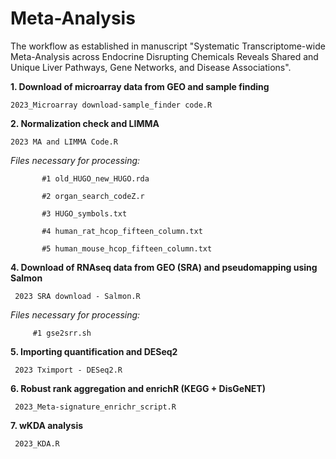 # Meta-Analysis

The workflow as established in manuscript "Systematic Transcriptome-wide Meta-Analysis across Endocrine Disrupting Chemicals Reveals Shared and Unique Liver Pathways, Gene Networks, and Disease Associations".


__1. Download of microarray data from GEO and sample finding__  

    2023_Microarray download-sample_finder code.R

__2. Normalization check and LIMMA__

    2023 MA and LIMMA Code.R

   _Files necessary for processing:_

           #1 old_HUGO_new_HUGO.rda

           #2 organ_search_codeZ.r

           #3 HUGO_symbols.txt

           #4 human_rat_hcop_fifteen_column.txt

           #5 human_mouse_hcop_fifteen_column.txt
           
__4. Download of RNAseq data from GEO (SRA) and pseudomapping using Salmon__

     2023 SRA download - Salmon.R

_Files necessary for processing:_

         #1 gse2srr.sh

__5. Importing quantification and DESeq2__

     2023 Tximport - DESeq2.R

__6. Robust rank aggregation and enrichR (KEGG + DisGeNET)__

     2023_Meta-signature_enrichr_script.R

__7. wKDA analysis__

     2023_KDA.R
   
